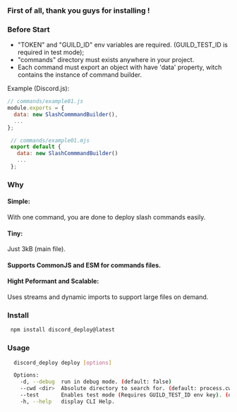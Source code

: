 ### First of all, thank you guys for installing !

### Before Start

- "TOKEN" and "GUILD_ID" env variables are required. (GUILD_TEST_ID is required in test mode);
- "commands" directory must exists anywhere in your project.
- Each command must export an object with have 'data' property, witch contains the instance of command builder.
  
Example (Discord.js):

```js
// commands/example01.js
module.exports = { 
  data: new SlashCommmandBuilder(),
  ... 
};
```

```js
 // commands/example01.mjs
 export default {
   data: new SlashCommmandBuilder()
   ...
 };
```

### Why

#### Simple:

With one command, you are done to deploy slash commands easily.

#### Tiny:

Just 3kB (main file).

#### Supports CommonJS and ESM for commands files.

#### Hight Peformant and Scalable:

Uses streams and dynamic imports to support large files on demand.

### Install

```bash
 npm install discord_deploy@latest
```

### Usage

```bash
  discord_deploy deploy [options]

  Options:
    -d, --debug  run in debug mode. (default: false)
    --cwd <dir>  Absolute directory to search for. (default: process.cwd())
    --test       Enables test mode (Requires GUILD_TEST_ID env key). (default: false)
    -h, --help   display CLI Help.
```
